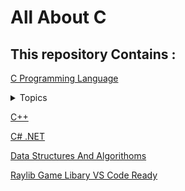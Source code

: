 # All About C

## This repository Contains :

[C Programming Language](./C)<details> <summary>Topics</summary>

-[Basic Data Types](./1_Basic)

-[If Else](./2_if-Else-main)

-[Loops](./3_loops-main)

-[Array](./Array-main)

-[Function](./5_Function-main)

-[Switch](./6_Switch-main)

-[Strings](./7_strings-main)

-[Structure](./8_Structures-main)

-[pointers](./9_pointers-main)

-[Dynamic Memory](./10_Dynamic-Memory-Allocation-main)

-[File Input Output](./11_File_IO-main)

-[Pattern Printing Problem Solves](./12_Pattern-problem)

-[Problem Solves](./13_Problem_Solving)

-[Programming Hero 21-Days BootCamp](./14_bootcamp_Programming_Hero)

</details>



[C++](./C++)

[C# .NET](https://github.com/pranx2/.NET)

[Data Structures And Algorithoms](./DSA)

[Raylib Game Libary VS Code Ready](./Raylib_VS_code)
